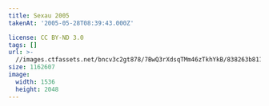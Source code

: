 ```yaml
---
title: Sexau 2005
takenAt: '2005-05-28T08:39:43.000Z'

license: CC BY-ND 3.0
tags: []
url: >-
  //images.ctfassets.net/bncv3c2gt878/7BwQ3rXdsqTMm46zTkhYkB/838263b811b5bdaa0c60a09963a4c78e/sexau-2005_4560324960_o
size: 1162607
image:
  width: 1536
  height: 2048
---
```

